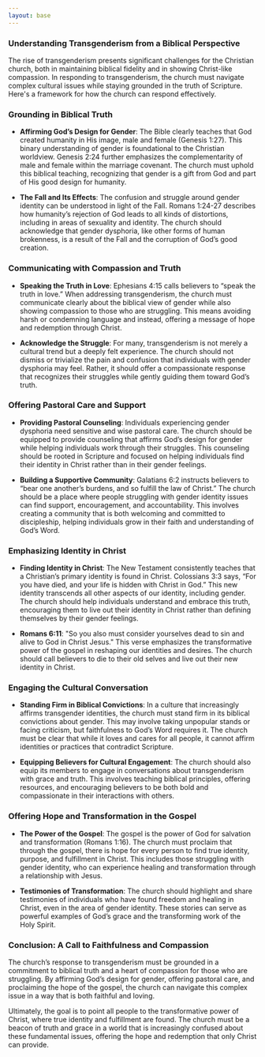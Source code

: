 ```yaml
---
layout: base
---
```


### Understanding Transgenderism from a Biblical Perspective

The rise of transgenderism presents significant challenges for the Christian church, both in maintaining biblical fidelity and in showing Christ-like compassion. In responding to transgenderism, the church must navigate complex cultural issues while staying grounded in the truth of Scripture. Here's a framework for how the church can respond effectively.

### **Grounding in Biblical Truth**

- **Affirming God’s Design for Gender**: The Bible clearly teaches that God created humanity in His image, male and female (Genesis 1:27). This binary understanding of gender is foundational to the Christian worldview. Genesis 2:24 further emphasizes the complementarity of male and female within the marriage covenant. The church must uphold this biblical teaching, recognizing that gender is a gift from God and part of His good design for humanity.

- **The Fall and Its Effects**: The confusion and struggle around gender identity can be understood in light of the Fall. Romans 1:24-27 describes how humanity’s rejection of God leads to all kinds of distortions, including in areas of sexuality and identity. The church should acknowledge that gender dysphoria, like other forms of human brokenness, is a result of the Fall and the corruption of God’s good creation.

### **Communicating with Compassion and Truth**

- **Speaking the Truth in Love**: Ephesians 4:15 calls believers to “speak the truth in love.” When addressing transgenderism, the church must communicate clearly about the biblical view of gender while also showing compassion to those who are struggling. This means avoiding harsh or condemning language and instead, offering a message of hope and redemption through Christ.

- **Acknowledge the Struggle**: For many, transgenderism is not merely a cultural trend but a deeply felt experience. The church should not dismiss or trivialize the pain and confusion that individuals with gender dysphoria may feel. Rather, it should offer a compassionate response that recognizes their struggles while gently guiding them toward God’s truth.

### **Offering Pastoral Care and Support**

- **Providing Pastoral Counseling**: Individuals experiencing gender dysphoria need sensitive and wise pastoral care. The church should be equipped to provide counseling that affirms God’s design for gender while helping individuals work through their struggles. This counseling should be rooted in Scripture and focused on helping individuals find their identity in Christ rather than in their gender feelings.

- **Building a Supportive Community**: Galatians 6:2 instructs believers to “bear one another’s burdens, and so fulfill the law of Christ.” The church should be a place where people struggling with gender identity issues can find support, encouragement, and accountability. This involves creating a community that is both welcoming and committed to discipleship, helping individuals grow in their faith and understanding of God’s Word.

### **Emphasizing Identity in Christ**

- **Finding Identity in Christ**: The New Testament consistently teaches that a Christian’s primary identity is found in Christ. Colossians 3:3 says, “For you have died, and your life is hidden with Christ in God.” This new identity transcends all other aspects of our identity, including gender. The church should help individuals understand and embrace this truth, encouraging them to live out their identity in Christ rather than defining themselves by their gender feelings.

- **Romans 6:11**: "So you also must consider yourselves dead to sin and alive to God in Christ Jesus." This verse emphasizes the transformative power of the gospel in reshaping our identities and desires. The church should call believers to die to their old selves and live out their new identity in Christ.

### **Engaging the Cultural Conversation**

- **Standing Firm in Biblical Convictions**: In a culture that increasingly affirms transgender identities, the church must stand firm in its biblical convictions about gender. This may involve taking unpopular stands or facing criticism, but faithfulness to God’s Word requires it. The church must be clear that while it loves and cares for all people, it cannot affirm identities or practices that contradict Scripture.

- **Equipping Believers for Cultural Engagement**: The church should also equip its members to engage in conversations about transgenderism with grace and truth. This involves teaching biblical principles, offering resources, and encouraging believers to be both bold and compassionate in their interactions with others.

### **Offering Hope and Transformation in the Gospel**

- **The Power of the Gospel**: The gospel is the power of God for salvation and transformation (Romans 1:16). The church must proclaim that through the gospel, there is hope for every person to find true identity, purpose, and fulfillment in Christ. This includes those struggling with gender identity, who can experience healing and transformation through a relationship with Jesus.

- **Testimonies of Transformation**: The church should highlight and share testimonies of individuals who have found freedom and healing in Christ, even in the area of gender identity. These stories can serve as powerful examples of God’s grace and the transforming work of the Holy Spirit.

### **Conclusion: A Call to Faithfulness and Compassion**

The church’s response to transgenderism must be grounded in a commitment to biblical truth and a heart of compassion for those who are struggling. By affirming God’s design for gender, offering pastoral care, and proclaiming the hope of the gospel, the church can navigate this complex issue in a way that is both faithful and loving. 

Ultimately, the goal is to point all people to the transformative power of Christ, where true identity and fulfillment are found. The church must be a beacon of truth and grace in a world that is increasingly confused about these fundamental issues, offering the hope and redemption that only Christ can provide.